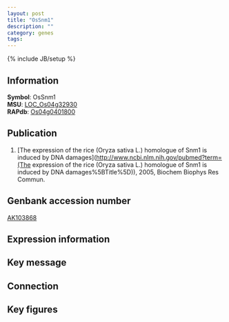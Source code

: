 ```yaml
---
layout: post
title: "OsSnm1"
description: ""
category: genes
tags: 
---
```

{% include JB/setup %}

## Information
__Symbol__: OsSnm1  
__MSU__: [LOC_Os04g32930](http://rice.plantbiology.msu.edu/cgi-bin/ORF_infopage.cgi?orf=LOC_Os04g32930)  
__RAPdb__: [Os04g0401800](http://rapdb.dna.affrc.go.jp/viewer/gbrowse_details/irgsp1?name=Os04g0401800)  

## Publication
1. [The expression of the rice (Oryza sativa L.) homologue of Snm1 is induced by DNA damages](http://www.ncbi.nlm.nih.gov/pubmed?term=(The expression of the rice (Oryza sativa L.) homologue of Snm1 is induced by DNA damages%5BTitle%5D)), 2005, Biochem Biophys Res Commun.

## Genbank accession number
[AK103868](http://www.ncbi.nlm.nih.gov/nuccore/AK103868)

## Expression information

## Key message

## Connection

## Key figures


